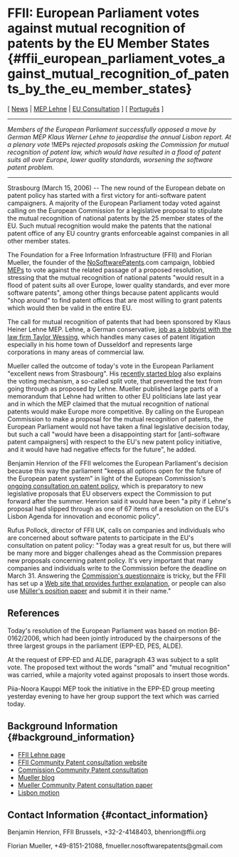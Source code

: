 # FFII: European Parliament votes against mutual recognition of patents by the EU Member States {#ffii_european_parliament_votes_against_mutual_recognition_of_patents_by_the_eu_member_states}

\[ [ News](SwpatcninoEn "wikilink") \| [ MEP
Lehne](KlausHeinerLehneEn "wikilink") \| [EU
Consultation](http://consultation.ffii.org "wikilink") \] \[ [
Português](MutualRecognition060315Pt "wikilink") \]

------------------------------------------------------------------------

*Members of the European Parliament successfully opposed a move by
German MEP Klaus Werner Lehne to jeopardise the annual Lisbon report. At
a plenary vote* !MEPs *rejected proposals asking the Commission for
mutual recognition of patent law, which would have resulted in a flood
of patent suits all over Europe, lower quality standards, worsening the
software patent problem.*

------------------------------------------------------------------------

Strasbourg (March 15, 2006) \-- The new round of the European debate on
patent policy has started with a first victory for anti-software patent
campaigners. A majority of the European Parliament today voted against
calling on the European Commission for a legislative proposal to
stipulate the mutual recognition of national patents by the 25 member
states of the EU. Such mutual recognition would make the patents that
the national patent office of any EU country grants enforceable against
companies in all other member states.

The Foundation for a Free Information Infrastructure (FFII) and Florian
Mueller, the founder of the
[NoSoftwarePatents](NoSoftwarePatents "wikilink").com campaign, lobbied
[MEPs](MEPs "wikilink") to vote against the related passage of a
proposed resolution, stressing that the mutual recognition of national
patents \"would result in a flood of patent suits all over Europe, lower
quality standards, and ever more software patents\", among other things
because patent applicants would \"shop around\" to find patent offices
that are most willing to grant patents which would then be valid in the
entire EU.

The call for mutual recognition of patents that had been sponsored by
Klaus Heiner Lehne MEP. Lehne, a German conservative, [ job as a
lobbyist with the law firm Taylor
Wessing](KlausHeinerLehneEn "wikilink"), which handles many cases of
patent litigation especially in his home town of Dusseldorf and
represents large corporations in many areas of commercial law.

Mueller called the outcome of today\'s vote in the European Parliament
\"excellent news from Strasbourg\". His [recently started
blog](http://www.no-lobbyists-as-such.com/florian-mueller-blog "wikilink")
also explains the voting mechanism, a so-called split vote, that
prevented the text from going through as proposed by Lehne. Mueller
published large parts of a memorandum that Lehne had written to other EU
politicians late last year and in which the MEP claimed that the mutual
recognition of national patents would make Europe more competitive. By
calling on the European Commission to make a proposal for the mutual
recognition of patents, the European Parliament would not have taken a
final legislative decision today, but such a call \"would have been a
disappointing start for \[anti-software patent campaigners\] with
respect to the EU\'s new patent policy initiative, and it would have had
negative effects for the future\", he added.

Benjamin Henrion of the FFII welcomes the European Parliament\'s
decision because this way the parliament \"keeps all options open for
the future of the European patent system\" in light of the European
Commission\'s [ongoing consultation on patent
policy](http://consultation.ffii.org/ "wikilink"), which is preparatory
to new legislative proposals that EU observers expect the Commission to
put forward after the summer. Henrion said it would have been \"a pity
if Lehne\'s proposal had slipped through as one of 67 items of a
resolution on the EU\'s Lisbon Agenda for innovation and economic
policy\".

Rufus Pollock, director of FFII UK, calls on companies and individuals
who are concerned about software patents to participate in the EU\'s
consultation on patent policy: \"Today was a great result for us, but
there will be many more and bigger challenges ahead as the Commission
prepares new proposals concerning patent policy. It\'s very important
that many companies and individuals write to the Commission before the
deadline on March 31. Answering the [Commission\'s
questionnaire](http://europa.eu.int/comm/internal_market/indprop/patent/consultation_en.htm "wikilink")
is tricky, but the FFII has set up a [Web site that provides further
explanation](http://consultation.ffii.org "wikilink"), or people can
also use [Müller\'s position
paper](http://www.no-lobbyists-as-such.com/florian-mueller-blog/position-paper/ "wikilink")
and submit it in their name.\"

## References

Today\'s resolution of the European Parliament was based on motion
B6-0162/2006, which had been jointly introduced by the chairpersons of
the three largest groups in the parliament (EPP-ED, PES, ALDE).

At the request of EPP-ED and ALDE, paragraph 43 was subject to a split
vote. The proposed text without the words \"small\" and \"mutual
recognition\" was carried, while a majority voted against proposals to
insert those words.

Piia-Noora Kauppi MEP took the initiative in the EPP-ED group meeting
yesterday evening to have her group support the text which was carried
today.

## Background Information {#background_information}

-   [ FFII Lehne page](KlausHeinerLehneEn "wikilink")
-   [FFII Community Patent consultation
    website](http://consultation.ffii.org "wikilink")
-   [Commission Community Patent
    consultation](http://europa.eu.int/comm/internal_market/indprop/patent/consultation_en.htm "wikilink")
-   [Mueller
    blog](http://www.no-lobbyists-as-such.com/florian-mueller-blog "wikilink")
-   [Mueller Community Patent consultation
    paper](http://www.no-lobbyists-as-such.com/florian-mueller-blog/position-paper/ "wikilink")
-   [Lisbon
    motion](http://www.europarl.eu.int/omk/sipade3?PUBREF=-//EP//TEXT+MOTION+B6-2006-0162+0+DOC+XML+V0//EN&L=EN&LEVEL=0&NAV=S&LSTDOC=Y "wikilink")

## Contact Information {#contact_information}

Benjamin Henrion, FFII Brussels, +32-2-4148403, bhenrion\@ffii.org

Florian Mueller, +49-8151-21088, fmueller.nosoftwarepatents\@gmail.com
